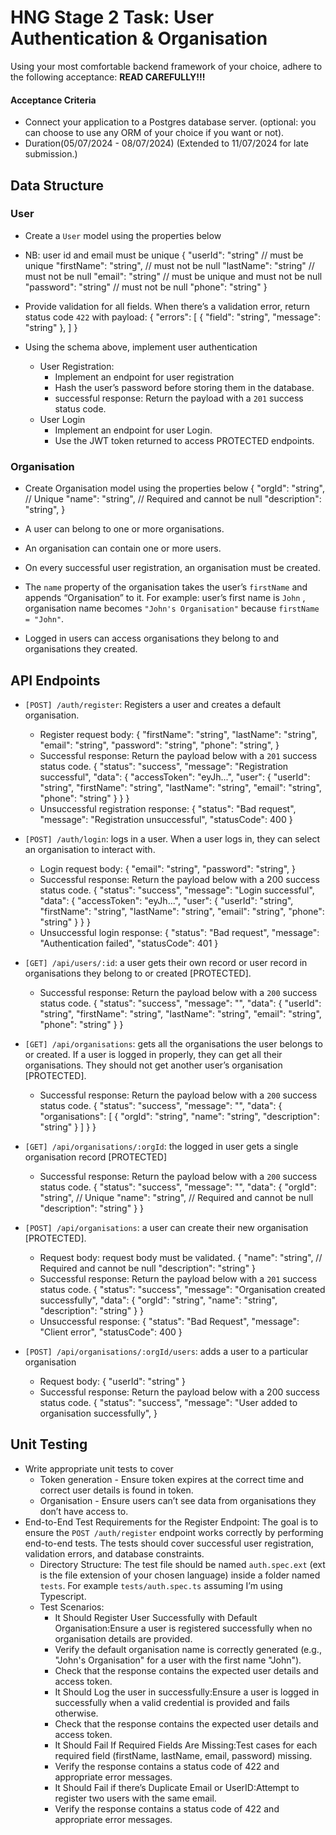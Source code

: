 # HNG Stage 2 Task: User Authentication & Organisation
Using your most comfortable backend framework of your choice, adhere to the following acceptance:
**READ CAREFULLY!!!**
#### Acceptance Criteria
+ Connect your application to a Postgres database server. (optional: you can choose to use any ORM of your choice if you want or not).
+ Duration(05/07/2024 - 08/07/2024) (Extended to 11/07/2024 for late submission.)

## Data Structure

### User
+ Create a `User` model using the properties below
+ NB: user id and email must be unique
    {
        "userId": "string" // must be unique
        "firstName": "string", // must not be null
        "lastName": "string" // must not be null
        "email": "string" // must be unique and must not be null
        "password": "string" // must not be null
        "phone": "string"
    }

+ Provide validation for all fields. When there’s a validation error, return status code `422` with payload:
    {
        "errors": [
            {
                "field": "string",
                "message": "string"
            },
        ]
    }

+ Using the schema above, implement user authentication
    + User Registration:
        + Implement an endpoint for user registration
        + Hash the user’s password before storing them in the database.
        + successful response: Return the payload with a `201` success status code.
    + User Login
        + Implement an endpoint for user Login.
        + Use the JWT token returned to access PROTECTED endpoints.

### Organisation
+ Create Organisation model using the properties below
    {
        "orgId": "string", // Unique
        "name": "string", // Required and cannot be null
        "description": "string",
    }

+ A user can belong to one or more organisations.
+ An organisation can contain one or more users.
+ On every successful user registration, an organisation must be created.
+ The `name` property of the organisation takes the user’s `firstName` and appends “Organisation” to it. For example: user’s first name is `John` , organisation name becomes `"John's Organisation"` because `firstName = "John"`.
+ Logged in users can access organisations they belong to and organisations they created.


## API Endpoints

+ `[POST] /auth/register`: Registers a user and creates a default organisation.
    + Register request body:
        {
            "firstName": "string",
            "lastName": "string",
            "email": "string",
            "password": "string",
            "phone": "string",
        }
    + Successful response: Return the payload below with a `201` success status code.
        {
            "status": "success",
            "message": "Registration successful",
            "data": {
            "accessToken": "eyJh...",
            "user": {
                    "userId": "string",
                    "firstName": "string",
                    "lastName": "string",
                    "email": "string",
                    "phone": "string"
                }
            }
        }
    + Unsuccessful registration response:
        {
            "status": "Bad request",
            "message": "Registration unsuccessful",
            "statusCode": 400
        }

+ `[POST] /auth/login`: logs in a user. When a user logs in, they can select an organisation to interact with.
    + Login request body:
        {
            "email": "string",
            "password": "string",
        }
    + Successful response: Return the payload below with a 200 success status code.
        {
            "status": "success",
            "message": "Login successful",
            "data": {
            "accessToken": "eyJh...",
            "user": {
                    "userId": "string",
                    "firstName": "string",
                    "lastName": "string",
                    "email": "string",
                    "phone": "string"
                }
            }
        }
    + Unsuccessful login response:
        {
            "status": "Bad request",
            "message": "Authentication failed",
            "statusCode": 401
        }

+ `[GET] /api/users/:id`: a user gets their own record or user record in organisations they belong to or created [PROTECTED].
    + Successful response: Return the payload below with a `200` success status code.
        {
            "status": "success",
            "message": "<message>",
            "data": {
                "userId": "string",
                "firstName": "string",
                "lastName": "string",
                "email": "string",
                "phone": "string"
            }
        }

+ `[GET] /api/organisations`: gets all the organisations the user belongs to or created. If a user is logged in properly, they can get all their organisations. They should not get another user’s organisation [PROTECTED].
    + Successful response: Return the payload below with a `200` success status code.
        {
            "status": "success",
            "message": "<message>",
            "data": {
                "organisations": [
                    {
                        "orgId": "string",
                        "name": "string",
                        "description": "string"
                    }
                ]
            }
        }

+ `[GET] /api/organisations/:orgId`: the logged in user gets a single organisation record [PROTECTED]
    + Successful response: Return the payload below with a `200` success status code.
        {
            "status": "success",
            "message": "<message>",
            "data": {
                "orgId": "string", // Unique
                "name": "string", // Required and cannot be null
                "description": "string"
            }
        }

+ `[POST] /api/organisations`: a user can create their new organisation [PROTECTED].
    + Request body: request body must be validated.
        {
            "name": "string", // Required and cannot be null
            "description": "string"
        }
    + Successful response: Return the payload below with a `201` success status code.
        {
            "status": "success",
            "message": "Organisation created successfully",
            "data": {
                "orgId": "string", 
                "name": "string", 
                "description": "string"
            }
        }
    + Unsuccessful response:
        {
            "status": "Bad Request",
            "message": "Client error",
            "statusCode": 400
        }

+ `[POST] /api/organisations/:orgId/users`: adds a user to a particular organisation
    + Request body:
        {
            "userId": "string"
        }
    + Successful response: Return the payload below with a 200 success status code.
        {
            "status": "success",
            "message": "User added to organisation successfully",
        }


## Unit Testing

+ Write appropriate unit tests to cover
    + Token generation - Ensure token expires at the correct time and correct user details is found in token.
    + Organisation - Ensure users can’t see data from organisations they don’t have access to.
+ End-to-End Test Requirements for the Register Endpoint:
    The goal is to ensure the `POST /auth/register` endpoint works correctly by performing end-to-end tests. The tests should cover successful user registration, validation errors, and database constraints.
    + Directory Structure: The test file should be named `auth.spec.ext` (ext is the file extension of your chosen language) inside a folder named `tests`. For example `tests/auth.spec.ts` assuming I’m using Typescript.
    + Test Scenarios:
        + It Should Register User Successfully with Default Organisation:Ensure a user is registered successfully when no organisation details are provided.
        + Verify the default organisation name is correctly generated (e.g., "John's Organisation" for a user with the first name "John").
        + Check that the response contains the expected user details and access token.
        + It Should Log the user in successfully:Ensure a user is logged in successfully when a valid credential is provided and fails otherwise.
        + Check that the response contains the expected user details and access token.
        + It Should Fail If Required Fields Are Missing:Test cases for each required field (firstName, lastName, email, password) missing.
        + Verify the response contains a status code of 422 and appropriate error messages.
        + It Should Fail if there’s Duplicate Email or UserID:Attempt to register two users with the same email.
        + Verify the response contains a status code of 422 and appropriate error messages.

